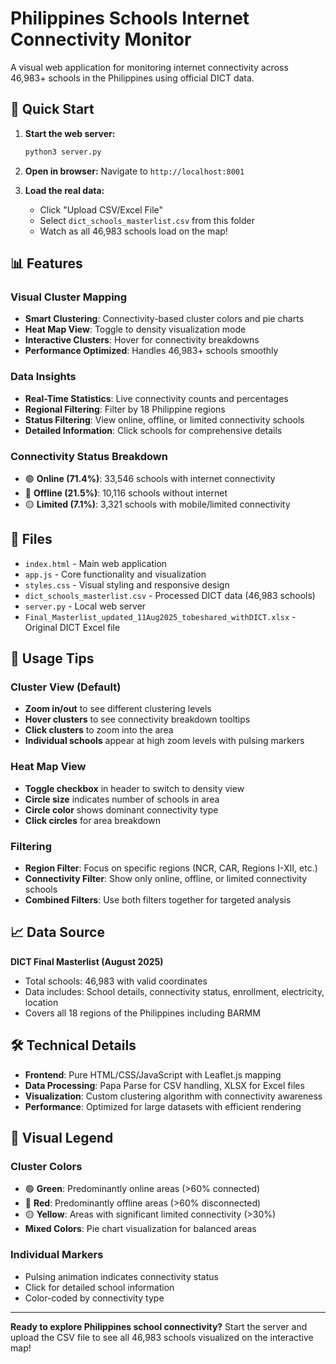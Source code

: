 # Philippines Schools Internet Connectivity Monitor

A visual web application for monitoring internet connectivity across 46,983+ schools in the Philippines using official DICT data.

## 🚀 Quick Start

1. **Start the web server:**
   ```bash
   python3 server.py
   ```

2. **Open in browser:**
   Navigate to `http://localhost:8001`

3. **Load the real data:**
   - Click "Upload CSV/Excel File"
   - Select `dict_schools_masterlist.csv` from this folder
   - Watch as all 46,983 schools load on the map!

## 📊 Features

### Visual Cluster Mapping
- **Smart Clustering**: Connectivity-based cluster colors and pie charts
- **Heat Map View**: Toggle to density visualization mode
- **Interactive Clusters**: Hover for connectivity breakdowns
- **Performance Optimized**: Handles 46,983+ schools smoothly

### Data Insights
- **Real-Time Statistics**: Live connectivity counts and percentages
- **Regional Filtering**: Filter by 18 Philippine regions
- **Status Filtering**: View online, offline, or limited connectivity schools
- **Detailed Information**: Click schools for comprehensive details

### Connectivity Status Breakdown
- 🟢 **Online (71.4%)**: 33,546 schools with internet connectivity
- 🔴 **Offline (21.5%)**: 10,116 schools without internet
- 🟡 **Limited (7.1%)**: 3,321 schools with mobile/limited connectivity

## 📁 Files

- `index.html` - Main web application
- `app.js` - Core functionality and visualization
- `styles.css` - Visual styling and responsive design
- `dict_schools_masterlist.csv` - Processed DICT data (46,983 schools)
- `server.py` - Local web server
- `Final_Masterlist_updated_11Aug2025_tobeshared_withDICT.xlsx` - Original DICT Excel file

## 🎯 Usage Tips

### Cluster View (Default)
- **Zoom in/out** to see different clustering levels
- **Hover clusters** to see connectivity breakdown tooltips
- **Click clusters** to zoom into the area
- **Individual schools** appear at high zoom levels with pulsing markers

### Heat Map View
- **Toggle checkbox** in header to switch to density view
- **Circle size** indicates number of schools in area
- **Circle color** shows dominant connectivity type
- **Click circles** for area breakdown

### Filtering
- **Region Filter**: Focus on specific regions (NCR, CAR, Regions I-XII, etc.)
- **Connectivity Filter**: Show only online, offline, or limited connectivity schools
- **Combined Filters**: Use both filters together for targeted analysis

## 📈 Data Source

**DICT Final Masterlist (August 2025)**
- Total schools: 46,983 with valid coordinates
- Data includes: School details, connectivity status, enrollment, electricity, location
- Covers all 18 regions of the Philippines including BARMM

## 🛠️ Technical Details

- **Frontend**: Pure HTML/CSS/JavaScript with Leaflet.js mapping
- **Data Processing**: Papa Parse for CSV handling, XLSX for Excel files
- **Visualization**: Custom clustering algorithm with connectivity awareness
- **Performance**: Optimized for large datasets with efficient rendering

## 🎨 Visual Legend

### Cluster Colors
- 🟢 **Green**: Predominantly online areas (>60% connected)
- 🔴 **Red**: Predominantly offline areas (>60% disconnected)  
- 🟡 **Yellow**: Areas with significant limited connectivity (>30%)
- **Mixed Colors**: Pie chart visualization for balanced areas

### Individual Markers
- Pulsing animation indicates connectivity status
- Click for detailed school information
- Color-coded by connectivity type

---

**Ready to explore Philippines school connectivity?** Start the server and upload the CSV file to see all 46,983 schools visualized on the interactive map!